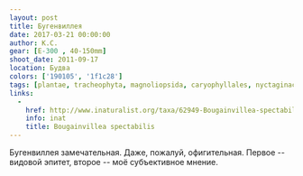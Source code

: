 ```yaml
---
layout: post
title: Бугенвиллея
date: 2017-03-21 00:00:00
author: К.С.
gear: [E-300 , 40-150mm]
shoot_date: 2011-09-17
location: Будва
colors: ['190105', '1f1c28']
tags: [plantae, tracheophyta, magnoliopsida, caryophyllales, nyctaginaceae, bougainvillea, bougainvillea spectabilis]
links:
  -
    href: http://www.inaturalist.org/taxa/62949-Bougainvillea-spectabilis
    info: inat
    title: Bougainvillea spectabilis
---
```


Бугенвиллея замечательная. Даже, пожалуй, офигительная. Первое -- видовой эпитет, второе -- моё субъективное мнение.
